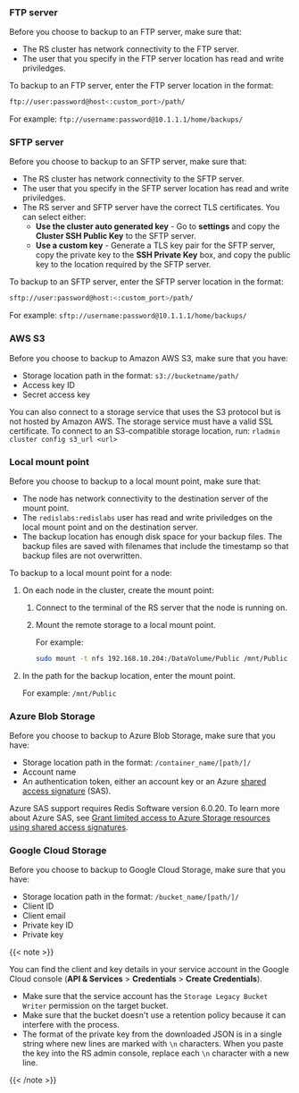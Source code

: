 ### FTP server

Before you choose to backup to an FTP server, make sure that:

- The RS cluster has network connectivity to the FTP server.
- The user that you specify in the FTP server location has read and write priviledges.

To backup to an FTP server, enter the FTP server location in the format:

```sh
ftp://user:password@host<:custom_port>/path/
```

For example: `ftp://username:password@10.1.1.1/home/backups/`

### SFTP server

Before you choose to backup to an SFTP server, make sure that:

- The RS cluster has network connectivity to the SFTP server.
- The user that you specify in the SFTP server location has read and write priviledges.
- The RS server and SFTP server have the correct TLS certificates. You can select either:
    - **Use the cluster auto generated key** - Go to **settings** and copy the **Cluster SSH Public Key**
        to the SFTP server.
    - **Use a custom key** - Generate a TLS key pair for the SFTP server, copy the private key to
        the **SSH Private Key** box, and copy the public key to the location required by the SFTP server.

To backup to an SFTP server, enter the SFTP server location in the format:

```sh
sftp://user:password@host:<:custom_port>/path/
```

For example: `sftp://username:password@10.1.1.1/home/backups/`

### AWS S3

Before you choose to backup to Amazon AWS S3, make sure that you have:

- Storage location path in the format: `s3://bucketname/path/`
- Access key ID
- Secret access key

You can also connect to a storage service that uses the S3 protocol but is not hosted by Amazon AWS.
The storage service must have a valid SSL certificate.
To connect to an S3-compatible storage location, run: `rladmin cluster config s3_url <url>`

### Local mount point

Before you choose to backup to a local mount point, make sure that:

- The node has network connectivity to the destination server of the mount point.
- The `redislabs:redislabs` user has read and write priviledges on the local mount point
and on the destination server.
- The backup location has enough disk space for your backup files. The backup files
are saved with filenames that include the timestamp so that backup files are not overwritten.

To backup to a local mount point for a node:

1. On each node in the cluster, create the mount point:
    1. Connect to the terminal of the RS server that the node is running on.
    1. Mount the remote storage to a local mount point.

        For example:

        ```sh
        sudo mount -t nfs 192.168.10.204:/DataVolume/Public /mnt/Public
        ```

1. In the path for the backup location, enter the mount point.

    For example: `/mnt/Public`

### Azure Blob Storage

Before you choose to backup to Azure Blob Storage, make sure that you have:

- Storage location path in the format: `/container_name/[path/]/`
- Account name
- An authentication token, either an account key or an Azure [shared access signature](https://docs.microsoft.com/en-us/rest/api/storageservices/delegate-access-with-shared-access-signature) (SAS).

Azure SAS support requires Redis Software version 6.0.20.  To learn more about Azure SAS, see [Grant limited access to Azure Storage resources using shared access signatures](https://docs.microsoft.com/en-us/azure/storage/common/storage-sas-overview).

### Google Cloud Storage

Before you choose to backup to Google Cloud Storage, make sure that you have:

- Storage location path in the format: `/bucket_name/[path/]/`
- Client ID
- Client email
- Private key ID
- Private key

{{< note >}}

You can find the client and key details in your service account in the Google Cloud console (**API & Services** > **Credentials** > **Create Credentials**).

- Make sure that the service account has the `Storage Legacy Bucket Writer` permission on the target bucket.
- Make sure that the bucket doesn't use a retention policy because it can interfere with the process.
- The format of the private key from the downloaded JSON is in a single string where new lines are marked with `\n` characters.
    When you paste the key into the RS admin console, replace each `\n` character with a new line.

{{< /note >}}
